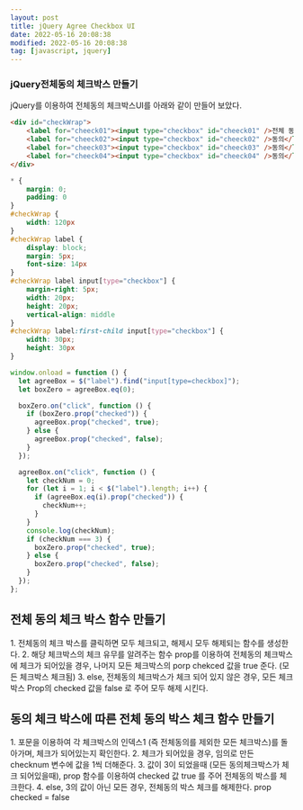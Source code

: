 ```yaml
---
layout: post
title: jQuery Agree Checkbox UI
date: 2022-05-16 20:08:38
modified: 2022-05-16 20:08:38
tag: [javascript, jquery]
---
```


<h3>jQuery전체동의 체크박스 만들기</h3>
jQuery를 이용하여 전체동의 체크박스UI를 아래와 같이 만들어 보았다.

<!-- ## 구현
<script src="https://code.jquery.com/jquery-2.2.4.min.js"></script>
<script>
$(document).ready(function() {
    let agreeBox = $('label').find('input[type=checkbox]');
    let boxZero = agreeBox.eq(0);
    boxZero.on('click', function () {
        if (boxZero.prop('checked')) {
            agreeBox.prop('checked', true);
        }
        else {
            agreeBox.prop('checked', false);
        }
    })
    agreeBox.on('click', function () {
        let checkNum = 0;
        for (let i = 1; i < $('label').length; i++) {
            if (agreeBox.eq(i).prop('checked')) {
                checkNum++;
            }
        }
        console.log(checkNum);
        if (checkNum === 3) {
            boxZero.prop('checked', true)
        }
        else { boxZero.prop('checked', false) }
    })
});
</script>
<style>
* {
    margin: 0;
    padding: 0
}
#checkWrap {
    width: 120px
}
#checkWrap label {
    display: block;
    margin: 5px;
    font-size: 14px
}
#checkWrap label input[type="checkbox"] {
    margin-right: 5px;
    width: 20px;
    height: 20px;
    vertical-align: middle
}
#checkWrap label:first-child input[type="checkbox"] {
    width: 30px;
    height: 30px
}
</style>
<div id="checkWrap">
    <label for="cheeck01"><input type="checkbox" id="cheeck01" />전체 동의</label>
    <label for="cheeck02"><input type="checkbox" id="cheeck02" />동의</label>
    <label for="cheeck03"><input type="checkbox" id="cheeck03" />동의</label>
    <label for="cheeck04"><input type="checkbox" id="cheeck04" />동의</label>
</div> -->

```html
<div id="checkWrap">
    <label for="cheeck01"><input type="checkbox" id="cheeck01" />전체 동의</label>
    <label for="cheeck02"><input type="checkbox" id="cheeck02" />동의</label>
    <label for="cheeck03"><input type="checkbox" id="cheeck03" />동의</label>
    <label for="cheeck04"><input type="checkbox" id="cheeck04" />동의</label>
</div>
```

```css
* {
    margin: 0;
    padding: 0
}
#checkWrap {
    width: 120px
}
#checkWrap label {
    display: block;
    margin: 5px;
    font-size: 14px
}
#checkWrap label input[type="checkbox"] {
    margin-right: 5px;
    width: 20px;
    height: 20px;
    vertical-align: middle
}
#checkWrap label:first-child input[type="checkbox"] {
    width: 30px;
    height: 30px
}
```

```javascript
window.onload = function () {
  let agreeBox = $("label").find("input[type=checkbox]");
  let boxZero = agreeBox.eq(0);

  boxZero.on("click", function () {
    if (boxZero.prop("checked")) {
      agreeBox.prop("checked", true);
    } else {
      agreeBox.prop("checked", false);
    }
  });

  agreeBox.on("click", function () {
    let checkNum = 0;
    for (let i = 1; i < $("label").length; i++) {
      if (agreeBox.eq(i).prop("checked")) {
        checkNum++;
      }
    }
    console.log(checkNum);
    if (checkNum === 3) {
      boxZero.prop("checked", true);
    } else {
      boxZero.prop("checked", false);
    }
  });
};
```

<h2> 전체 동의 체크 박스 함수 만들기 </h2>
1. 전체동의 체크 박스를 클릭하면 모두 체크되고, 해제시 모두 해제되는 함수를 생성한다.
2. 해당 체크박스의 체크 유무를 알려주는 함수 prop를 이용하여 전체동의 체크박스에 체크가 되어있을 경우, 나머지 모든 체크박스의 porp chekced 값을 true 준다. (모든 체크박스 체크됨)
3. else, 전체동의 체크박스가 체크 되어 있지 않은 경우, 모든 체크박스 Prop의 checked 값을 false 로 주어 모두 해제 시킨다.

<h2> 동의 체크 박스에 따른 전체 동의 박스 체크 함수 만들기 </h2>
1. 포문을 이용하여 각 체크박스의 인덱스1 (즉 전체동의를 제외한 모든 체크박스)를 돌아가며, 체크가 되어있는지 확인한다.
2. 체크가 되어있을 경우, 임의로 만든 checknum 변수에 값을 1씩 더해준다.
3. 값이 3이 되었을때 (모든 동의체크박스가 체크 되어있을때), prop 함수를 이용하여 checked 값 true 를 주어 전체동의 박스를 체크한다.
4. else, 3의 값이 아닌 모든 경우, 전체동의 박스 체크를 해제한다. prop checked = false
